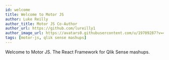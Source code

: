 ```yaml
---
id: welcome
title: Welcome to Motor JS
author: Luke Reilly
author_title: Motor JS Co-Author
author_url: https://github.com/lureilly1
author_image_url: https://avatars0.githubusercontent.com/u/19709287?v=4
tags: [motor-js, qlik sense mashups]
---
```


Welcome to Motor JS. The React Framework for Qlik Sense mashups.
